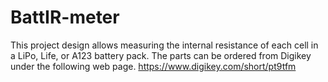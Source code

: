 # BattIR-meter
This project design allows measuring the internal resistance of each cell in a LiPo, Life, or A123 battery pack.
The parts can be ordered from Digikey under the following web page.
https://www.digikey.com/short/pt9tfm

